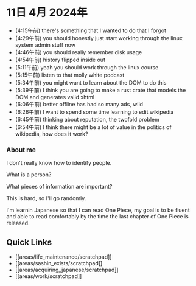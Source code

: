 # 11日 4月 2024年
- (4:15午前) there's something that I wanted to do that I forgot
- (4:29午前) you should honestly just start working through the linux system admin stuff now
- (4:46午前) you should really remember disk usage
- (4:54午前) history flipped inside out
- (5:11午前) yeah you should work through the linux course
- (5:15午前) listen to that molly white podcast
- (5:34午前) you might want to learn about the DOM to do this
- (5:39午前) I think you are going to make a rust crate that models the DOM and generates valid xhtml
- (6:06午前) better offline has had so many ads, wild
- (6:26午前) I want to spend some time learning to edit wikipedia
- (6:45午前) thinking about reputation, the twofold problem
- (6:54午前) I think there might be a lot of value in the politics of wikipedia, how does it work?


### About me
I don't really know how to identify people.

What is a person?

What pieces of information are important?

This is hard, so I'll go randomly.

I'm learnin Japanese so that I can read One Piece, my goal is to be fluent and able to read comfortably by the time the last chapter of One Piece is released.










 



## Quick Links
- [[areas/life_maintenance/scratchpad]]
- [[areas/sashin_exists/scratchpad]]
- [[areas/acquiring_japanese/scratchpad]]
- [[areas/work/scratchpad]]
